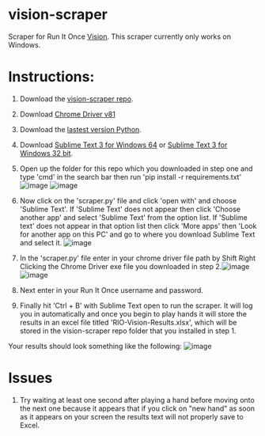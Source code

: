 # vision-scraper

Scraper for Run It Once [Vision](https://www.runitonce.com/vision/). This scraper currently only works on Windows.

# Instructions:
1. Download the [vision-scraper repo](https://github.com/parkershamblin/vision-scraper/archive/master.zip).

2. Download [Chrome Driver v81](https://chromedriver.storage.googleapis.com/81.0.4044.138/chromedriver_win32.zip)

3. Download the [lastest version Python](https://www.python.org/ftp/python/3.8.3/python-3.8.3-amd64.exe).

4. Download [Sublime Text 3 for Windows 64](https://download.sublimetext.com/Sublime%20Text%20Build%203211%20x64%20Setup.exe) or [Sublime Text 3 for Windows 32 bit](https://download.sublimetext.com/Sublime%20Text%20Build%203211%20Setup.exe).
5. Open up the folder for this repo which you downloaded in step one and type 'cmd' in the search bar then run 'pip install -r requirements.txt'
![image](https://user-images.githubusercontent.com/53675680/82123878-ccb51080-9769-11ea-9555-d8cb93981946.png)
![image](https://user-images.githubusercontent.com/53675680/82123925-0128cc80-976a-11ea-9be0-12f373b5bd79.png)

6. Now click on the 'scraper.py' file and click 'open with' and choose 'Sublime Text'. If 'Sublime Text' does not appear then click 'Choose another app' and select 'Sublime Text' from the option list. If 'Sublime text' does not appear in that option list then click 'More apps' then 'Look for another app on this PC' and go to where you download Sublime Text and select it. ![image](https://user-images.githubusercontent.com/53675680/82124358-9af17900-976c-11ea-9ad8-8b1720fb467a.png)

7. In the 'scraper.py' file enter in your chrome driver file path by Shift Right Clicking the Chrome Driver exe file you downloaded in step 2.![image](https://user-images.githubusercontent.com/53675680/82146586-5c65c800-9819-11ea-960f-538c8e40a285.png) ![image](https://user-images.githubusercontent.com/53675680/82147047-101b8780-981b-11ea-8e4e-d84794fe0e10.png)

8. Next enter in your Run It Once username and password.

9. Finally hit 'Ctrl + B' with Sublime Text open to run the scraper. It will log you in automatically and once you begin to play hands it will store the results in an excel file titled 'RIO-Vision-Results.xlsx', which will be stored in the vision-scraper repo folder that you installed in step 1.


Your results should look something like the following:
![image](https://user-images.githubusercontent.com/53675680/82147360-2fb3af80-981d-11ea-8aa2-861432a5e0a0.png)

# Issues
1. Try waiting at least one second after playing a hand before moving onto the next one because it appears that if you click on "new hand" as soon as it appears on your screen the results text will not properly save to Excel. 